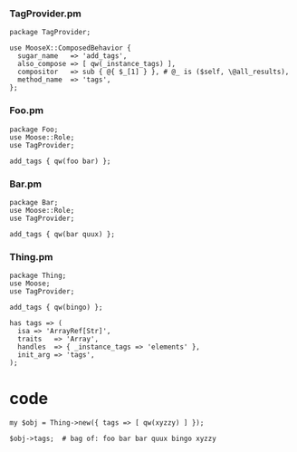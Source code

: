 
### TagProvider.pm

    package TagProvider;

    use MooseX::ComposedBehavior {
      sugar_name   => 'add_tags',
      also_compose => [ qw(_instance_tags) ],
      compositor   => sub { @{ $_[1] } }, # @_ is ($self, \@all_results),
      method_name  => 'tags',
    };

### Foo.pm

    package Foo;
    use Moose::Role;
    use TagProvider;

    add_tags { qw(foo bar) };

### Bar.pm

    package Bar;
    use Moose::Role;
    use TagProvider;

    add_tags { qw(bar quux) };

### Thing.pm

    package Thing;
    use Moose;
    use TagProvider;

    add_tags { qw(bingo) };

    has tags => (
      isa => 'ArrayRef[Str]',
      traits   => 'Array',
      handles  => { _instance_tags => 'elements' },
      init_arg => 'tags',
    );

# code

    my $obj = Thing->new({ tags => [ qw(xyzzy) ] });

    $obj->tags;  # bag of: foo bar bar quux bingo xyzzy
